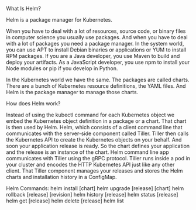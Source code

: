 What Is Helm?

Helm is a package manager for Kubernetes. 

When you have to deal with a lot of resources, source code, or binary files in computer science you usually use packages. And when you have to deal with a lot of packages you need a package manager. In the system world, you can use APT to install Debian binaries or applications or YUM to install RPM packages. If you are a Java developer, you use Maven to build and deploy your artifacts. As a JavaScript developer, you use npm to install your Node modules or pip if you develop in Python. 

In the Kubernetes world we have the same. The packages are called charts. There are a bunch of Kubernetes resource definitions, the YAML files. And Helm is the package manager to manage those charts. 

How does Helm work? 

Instead of using the kubectl command for each Kubernetes object we embed the Kubernetes object definition in a package or a chart. That chart is then used by Helm. Helm, which consists of a client command line that communicates with the server-side component called Tiller. Tiller then calls the Kubernetes API to create the Kubernetes objects on your behalf. And soon your application release is ready. So the chart defines your application and the release is an instance of the chart. Helm command line app communicates with Tiller using the gRPC protocol. Tiller runs inside a pod in your cluster and encodes the HTTP Kubernetes API just like any other client. That Tiller component manages your releases and stores the Helm charts and installation history in a ConfigMap. 

Helm Commands:
    helm install [chart]
    helm upgrade [release] [chart]
    helm rollback [release] [revision]
    helm history [release]
    helm status [release]
    helm get  [release]
    helm delete [release]
    helm list

